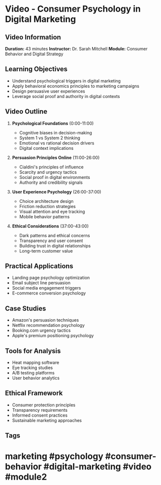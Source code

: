 # Video - Consumer Psychology in Digital Marketing

## Video Information

**Duration:** 43 minutes
**Instructor:** Dr. Sarah Mitchell
**Module:** Consumer Behavior and Digital Strategy

## Learning Objectives

- Understand psychological triggers in digital marketing
- Apply behavioral economics principles to marketing campaigns
- Design persuasive user experiences
- Leverage social proof and authority in digital contexts

## Video Outline

1. **Psychological Foundations** (0:00-11:00)
   - Cognitive biases in decision-making
   - System 1 vs System 2 thinking
   - Emotional vs rational decision drivers
   - Digital context implications

2. **Persuasion Principles Online** (11:00-26:00)
   - Cialdini's principles of influence
   - Scarcity and urgency tactics
   - Social proof in digital environments
   - Authority and credibility signals

3. **User Experience Psychology** (26:00-37:00)
   - Choice architecture design
   - Friction reduction strategies
   - Visual attention and eye tracking
   - Mobile behavior patterns

4. **Ethical Considerations** (37:00-43:00)
   - Dark patterns and ethical concerns
   - Transparency and user consent
   - Building trust in digital relationships
   - Long-term customer value

## Practical Applications

- Landing page psychology optimization
- Email subject line persuasion
- Social media engagement triggers
- E-commerce conversion psychology

## Case Studies

- Amazon's persuasion techniques
- Netflix recommendation psychology
- Booking.com urgency tactics
- Apple's premium positioning psychology

## Tools for Analysis

- Heat mapping software
- Eye tracking studies
- A/B testing platforms
- User behavior analytics

## Ethical Framework

- Consumer protection principles
- Transparency requirements
- Informed consent practices
- Sustainable marketing approaches

## Tags

# marketing #psychology #consumer-behavior #digital-marketing #video #module2
